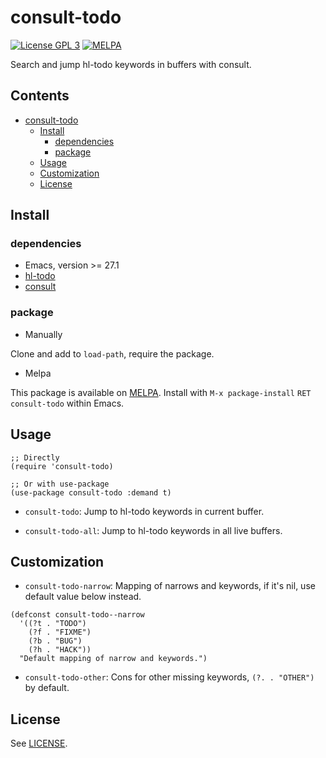 # consult-todo

[![License GPL 3](https://img.shields.io/badge/license-GPL_3-green.svg?style=flat)](LICENSE)
[![MELPA](http://melpa.org/packages/consult-todo-badge.svg)](http://melpa.org/#/consult-todo)

Search and jump hl-todo keywords in buffers with consult.

<!-- markdown-toc start -->

## Contents

- [consult-todo](#consult-todo)
  - [Install](#install)
    - [dependencies](#dependencies)
    - [package](#package)
  - [Usage](#usage)
  - [Customization](#customization)
  - [License](#license)

<!-- markdown-toc end -->

## Install

### dependencies

- Emacs, version >= 27.1
- [hl-todo](https://github.com/tarsius/hl-todo)
- [consult](https://github.com/minad/consult)

### package

- Manually

Clone and add to `load-path`, require the package.

- Melpa

This package is available on [MELPA].
Install with `M-x package-install` `RET` `consult-todo` within Emacs.

## Usage

```elisp
;; Directly
(require 'consult-todo)

;; Or with use-package
(use-package consult-todo :demand t)
```

- `consult-todo`: Jump to hl-todo keywords in current buffer.

- `consult-todo-all`: Jump to hl-todo keywords in all live buffers.

## Customization

- `consult-todo-narrow`: Mapping of narrows and keywords, if it's nil, use default value below instead.

```emacs-lisp
(defconst consult-todo--narrow
  '((?t . "TODO")
    (?f . "FIXME")
    (?b . "BUG")
    (?h . "HACK"))
  "Default mapping of narrow and keywords.")
```

- `consult-todo-other`: Cons for other missing keywords, `(?. . "OTHER")` by default.

## License

See [LICENSE](LICENSE).

[melpa]: http://melpa.org/#/consult-todo
